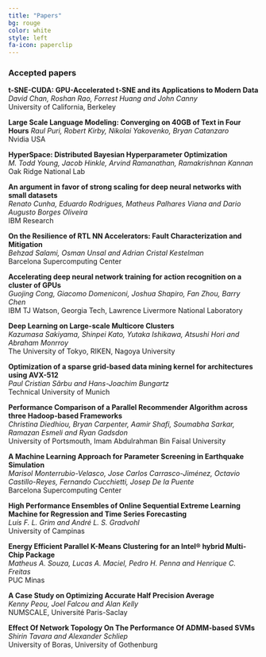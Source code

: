 ```yaml
---
title: "Papers"
bg: rouge
color: white
style: left
fa-icon: paperclip
---
```


### Accepted papers

**t-SNE-CUDA: GPU-Accelerated t-SNE and its Applications to Modern Data**<br/>
*David Chan, Roshan Rao, Forrest Huang and John Canny*<br/>
University of California, Berkeley

**Large Scale Language Modeling: Converging on 40GB of Text in Four Hours**
*Raul Puri, Robert Kirby, Nikolai Yakovenko, Bryan Catanzaro*<br/>
Nvidia USA

**HyperSpace: Distributed Bayesian Hyperparameter Optimization**<br/>
*M. Todd Young, Jacob Hinkle, Arvind Ramanathan, Ramakrishnan Kannan*<br/>
Oak Ridge National Lab

**An argument in favor of strong scaling for deep neural networks with small datasets**<br/>
*Renato Cunha, Eduardo Rodrigues, Matheus Palhares Viana and Dario Augusto Borges Oliveira*<br/>
IBM Research

**On the Resilience of RTL NN Accelerators: Fault Characterization and Mitigation**<br/>
*Behzad Salami, Osman Unsal and Adrian Cristal Kestelman*<br/>
Barcelona Supercomputing Center

**Accelerating deep neural network training for action recognition on a cluster of GPUs**<br/>
*Guojing Cong, Giacomo Domeniconi, Joshua Shapiro, Fan Zhou, Barry Chen*<br/>
IBM TJ Watson, Georgia Tech, Lawrence Livermore National Laboratory

**Deep Learning on Large-scale Multicore Clusters**<br/>
*Kazumasa Sakiyama, Shinpei Kato, Yutaka Ishikawa, Atsushi Hori and Abraham Monrroy*<br/>
The University of Tokyo, RIKEN, Nagoya University

**Optimization of a sparse grid-based data mining kernel for architectures using AVX-512**<br/>
*Paul Cristian Sârbu and Hans-Joachim Bungartz*<br/>
Technical University of Munich

**Performance Comparison of a Parallel Recommender Algorithm across three Hadoop-based Frameworks**<br/>
*Christina Diedhiou, Bryan Carpenter, Aamir Shafi, Soumabha Sarkar, Ramazan Esmeli and Ryan Gadsdon*<br/>
University of Portsmouth, Imam Abdulrahman Bin Faisal University

**A Machine Learning Approach for Parameter Screening in Earthquake Simulation**<br/>
*Marisol Monterrubio-Velasco, Jose Carlos Carrasco-Jiménez, Octavio Castillo-Reyes, Fernando Cucchietti, Josep De la Puente*<br/>
Barcelona Supercomputing Center

**High Performance Ensembles of Online Sequential Extreme Learning Machine for Regression and Time Series Forecasting**<br/>
*Luís F. L. Grim and André L. S. Gradvohl*<br/>
University of Campinas

**Energy Efficient Parallel K-Means Clustering for an Intel® hybrid Multi-Chip Package**<br/>
*Matheus A. Souza, Lucas A. Maciel, Pedro H. Penna and Henrique C. Freitas*<br/>
PUC Minas

**A Case Study on Optimizing Accurate Half Precision Average**<br/>
*Kenny Peou, Joel Falcou and Alan Kelly*<br/>
NUMSCALE, Université Paris-Saclay

**Effect Of Network Topology On The Performance Of ADMM-based SVMs**<br/>
*Shirin Tavara and Alexander Schliep*<br/>
University of Boras, University of Gothenburg

